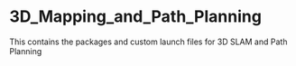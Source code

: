 # 3D_Mapping_and_Path_Planning
This contains the packages and custom launch files for 3D SLAM and Path Planning
